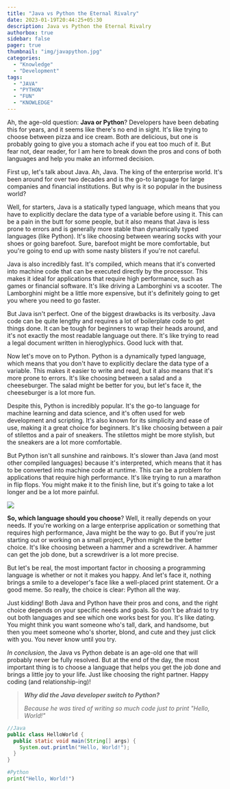 ```yaml
---
title: "Java vs Python the Eternal Rivalry"
date: 2023-01-19T20:44:25+05:30
description: Java vs Python the Eternal Rivalry
authorbox: true
sidebar: false
pager: true
thumbnail: "img/javapython.jpg"
categories:
  - "Knowledge"
  - "Development"
tags:
  - "JAVA"
  - "PYTHON"
  - "FUN"
  - "KNOWLEDGE"
---
```


Ah, the age-old question: **Java or Python**? Developers have been debating this for years, and it seems like there's no end in sight. It's like trying to choose between pizza and ice cream. Both are delicious, but one is probably going to give you a stomach ache if you eat too much of it. But fear not, dear reader, for I am here to break down the pros and cons of both languages and help you make an informed decision.

First up, let's talk about Java. Ah, Java. The king of the enterprise world. It's been around for over two decades and is the go-to language for large companies and financial institutions. But why is it so popular in the business world?

Well, for starters, Java is a statically typed language, which means that you have to explicitly declare the data type of a variable before using it. This can be a pain in the butt for some people, but it also means that Java is less prone to errors and is generally more stable than dynamically typed languages (like Python). It's like choosing between wearing socks with your shoes or going barefoot. Sure, barefoot might be more comfortable, but you're going to end up with some nasty blisters if you're not careful.

Java is also incredibly fast. It's compiled, which means that it's converted into machine code that can be executed directly by the processor. This makes it ideal for applications that require high performance, such as games or financial software. It's like driving a Lamborghini vs a scooter. The Lamborghini might be a little more expensive, but it's definitely going to get you where you need to go faster.

But Java isn't perfect. One of the biggest drawbacks is its verbosity. Java code can be quite lengthy and requires a lot of boilerplate code to get things done. It can be tough for beginners to wrap their heads around, and it's not exactly the most readable language out there. It's like trying to read a legal document written in hieroglyphics. Good luck with that.

Now let's move on to Python. Python is a dynamically typed language, which means that you don't have to explicitly declare the data type of a variable. This makes it easier to write and read, but it also means that it's more prone to errors. It's like choosing between a salad and a cheeseburger. The salad might be better for you, but let's face it, the cheeseburger is a lot more fun.

Despite this, Python is incredibly popular. It's the go-to language for machine learning and data science, and it's often used for web development and scripting. It's also known for its simplicity and ease of use, making it a great choice for beginners. It's like choosing between a pair of stilettos and a pair of sneakers. The stilettos might be more stylish, but the sneakers are a lot more comfortable.

But Python isn't all sunshine and rainbows. It's slower than Java (and most other compiled languages) because it's interpreted, which means that it has to be converted into machine code at runtime. This can be a problem for applications that require high performance. It's like trying to run a marathon in flip flops. You might make it to the finish line, but it's going to take a lot longer and be a lot more painful.

![](https://picsum.photos/1020/300)

**So, which language should you choose**? Well, it really depends on your needs. If you're working on a large enterprise application or something that requires high performance, Java might be the way to go. But if you're just starting out or working on a small project, Python might be the better choice. It's like choosing between a hammer and a screwdriver. A hammer can get the job done, but a screwdriver is a lot more precise.

But let's be real, the most important factor in choosing a programming language is whether or not it makes you happy. And let's face it, nothing brings a smile to a developer's face like a well-placed print statement. Or a good meme. So really, the choice is clear: Python all the way.

Just kidding! Both Java and Python have their pros and cons, and the right choice depends on your specific needs and goals. So don't be afraid to try out both languages and see which one works best for you. It's like dating. You might think you want someone who's tall, dark, and handsome, but then you meet someone who's shorter, blond, and cute and they just click with you. You never know until you try.

*In conclusion*, the Java vs Python debate is an age-old one that will probably never be fully resolved. But at the end of the day, the most important thing is to choose a language that helps you get the job done and brings a little joy to your life. Just like choosing the right partner. Happy coding (and relationship-ing)!


> ***Why did the Java developer switch to Python?***
>
> *Because he was tired of writing so much code just to print "Hello, World!"*

```java
//Java
public class HelloWorld {
  public static void main(String[] args) {
    System.out.println("Hello, World!");
  }
}
```



```python
#Python
print("Hello, World!")
```

